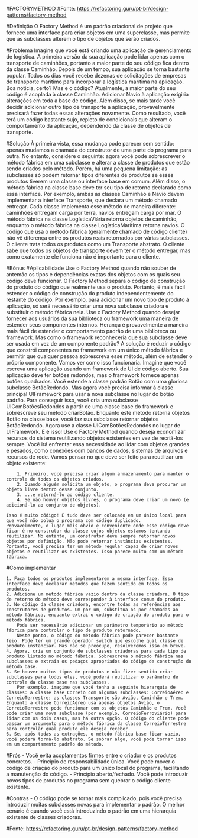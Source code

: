 ﻿#FACTORYMETHOD
#Fonte: https://refactoring.guru/pt-br/design-patterns/factory-method

#Definição
	O Factory Method é um padrão criacional de projeto que fornece uma interface para criar objetos em uma superclasse, mas permite que as subclasses alterem o tipo de objetos que serão criados.

#Problema
	Imagine que você está criando uma aplicação de gerenciamento de logística. A primeira versão da sua aplicação pode lidar apenas com o transporte de caminhões, portanto a maior parte do seu código fica dentro da classe Caminhão.
	Depois de um tempo, sua aplicação se torna bastante popular. Todos os dias você recebe dezenas de solicitações de empresas de transporte marítimo para incorporar a logística marítima na aplicação.
	Boa notícia, certo? Mas e o código? Atualmente, a maior parte do seu código é acoplada à classe Caminhão. Adicionar Navio à aplicação exigiria alterações em toda a base de código. Além disso, se mais tarde você decidir adicionar outro tipo de transporte à aplicação, provavelmente precisará fazer todas essas alterações novamente.
	Como resultado, você terá um código bastante sujo, repleto de condicionais que alteram o comportamento da aplicação, dependendo da classe de objetos de transporte.

#Solução
	À primeira vista, essa mudança pode parecer sem sentido: apenas mudamos a chamada do construtor de uma parte do programa para outra. No entanto, considere o seguinte: agora você pode sobrescrever o método fábrica em uma subclasse e alterar a classe de produtos que estão sendo criados pelo método.
	Porém, há uma pequena limitação: as subclasses só podem retornar tipos diferentes de produtos se esses produtos tiverem uma classe ou interface base em comum. Além disso, o método fábrica na classe base deve ter seu tipo de retorno declarado como essa interface.
	Por exemplo, ambas as classes Caminhão e Navio devem implementar a interface Transporte, que declara um método chamado entregar. Cada classe implementa esse método de maneira diferente: caminhões entregam carga por terra, navios entregam carga por mar. O método fábrica na classe LogísticaViária retorna objetos de caminhão, enquanto o método fábrica na classe LogísticaMarítima retorna navios.
	O código que usa o método fábrica (geralmente chamado de código cliente) não vê diferença entre os produtos reais retornados por várias subclasses. O cliente trata todos os produtos como um Transporte abstrato. O cliente sabe que todos os objetos de transporte devem ter o método entregar, mas como exatamente ele funciona não é importante para o cliente.

#Bônus
#Aplicabilidade
	Use o Factory Method quando não souber de antemão os tipos e dependências exatas dos objetos com os quais seu código deve funcionar.
	O Factory Method separa o código de construção do produto do código que realmente usa o produto. Portanto, é mais fácil estender o código de construção do produto independentemente do restante do código.
	Por exemplo, para adicionar um novo tipo de produto à aplicação, só será necessário criar uma nova subclasse criadora e substituir o método fábrica nela.
	Use o Factory Method quando desejar fornecer aos usuários da sua biblioteca ou framework uma maneira de estender seus componentes internos.
	Herança é provavelmente a maneira mais fácil de estender o comportamento padrão de uma biblioteca ou framework. Mas como o framework reconheceria que sua subclasse deve ser usada em vez de um componente padrão?
	A solução é reduzir o código que constrói componentes no framework em um único método fábrica e permitir que qualquer pessoa sobrescreva esse método, além de estender o próprio componente.
	Vamos ver como isso funcionaria. Imagine que você escreva uma aplicação usando um framework de UI de código aberto. Sua aplicação deve ter botões redondos, mas o framework fornece apenas botões quadrados. Você estende a classe padrão Botão com uma gloriosa subclasse BotãoRedondo. Mas agora você precisa informar à classe principal UIFramework para usar a nova subclasse no lugar do botão padrão.
	Para conseguir isso, você cria uma subclasse UIComBotõesRedondos a partir de uma classe base do framework e sobrescreve seu método criarBotão. Enquanto este método retorna objetos Botão na classe base, você faz sua subclasse retornar objetos BotãoRedondo. Agora use a classe UIComBotõesRedondos no lugar de UIFramework. E é isso!
	Use o Factory Method quando deseja economizar recursos do sistema reutilizando objetos existentes em vez de recriá-los sempre.
	Você irá enfrentar essa necessidade ao lidar com objetos grandes e pesados, como conexões com bancos de dados, sistemas de arquivos e recursos de rede.
	Vamos pensar no que deve ser feito para reutilizar um objeto existente:
		
		1. Primeiro, você precisa criar algum armazenamento para manter o controle de todos os objetos criados.
		2. Quando alguém solicita um objeto, o programa deve procurar um objeto livre dentro desse conjunto.
		3. ...e retorná-lo ao código cliente.
		4. Se não houver objetos livres, o programa deve criar um novo (e adicioná-lo ao conjunto de objetos).
	
	Isso é muito código! E tudo deve ser colocado em um único local para que você não polua o programa com código duplicado.
	Provavelmente, o lugar mais óbvio e conveniente onde esse código deve ficar é no construtor da classe cujos objetos estamos tentando reutilizar. No entanto, um construtor deve sempre retornar novos objetos por definição. Não pode retornar instâncias existentes.
	Portanto, você precisa ter um método regular capaz de criar novos objetos e reutilizar os existentes. Isso parece muito com um método fábrica.

#Como implementar
	
	1. Faça todos os produtos implementarem a mesma interface. Essa interface deve declarar métodos que fazem sentido em todos os produtos.
	2. Adicione um método fábrica vazio dentro da classe criadora. O tipo de retorno do método deve corresponder à interface comum do produto.
	3. No código da classe criadora, encontre todas as referências aos construtores de produtos. Um por um, substitua-os por chamadas ao método fábrica, enquanto extrai o código de criação do produto para o método fábrica.
		Pode ser necessário adicionar um parâmetro temporário ao método fábrica para controlar o tipo de produto retornado.
		Neste ponto, o código do método fábrica pode parecer bastante feio. Pode ter um grande operador switch que escolhe qual classe de produto instanciar. Mas não se preocupe, resolveremos isso em breve.
	4. Agora, crie um conjunto de subclasses criadoras para cada tipo de produto listado no método fábrica. Sobrescreva o método fábrica nas subclasses e extraia os pedaços apropriados do código de construção do método base.
	5. Se houver muitos tipos de produtos e não fizer sentido criar subclasses para todos eles, você poderá reutilizar o parâmetro de controle da classe base nas subclasses.
		Por exemplo, imagine que você tenha a seguinte hierarquia de classes: a classe base Correio com algumas subclasses: CorreioAéreo e CorreioTerrestre; as classes Transporte são Avião, Caminhão e Trem. Enquanto a classe CorreioAéreo usa apenas objetos Avião, o CorreioTerrestre pode funcionar com os objetos Caminhão e Trem. Você pode criar uma nova subclasse (por exemplo, CorreioFerroviário) para lidar com os dois casos, mas há outra opção. O código do cliente pode passar um argumento para o método fábrica da classe CorreioTerrestre para controlar qual produto ele deseja receber.
	6. Se, após todas as extrações, o método fábrica base ficar vazio, você poderá torná-lo abstrato. Se sobrar algo, você pode tornar isso em um comportamento padrão do método.

#Prós
	- Você evita acoplamentos firmes entre o criador e os produtos concretos.
	- Princípio de responsabilidade única. Você pode mover o código de criação do produto para um único local do programa, facilitando a manutenção do código.
	- Princípio aberto/fechado. Você pode introduzir novos tipos de produtos no programa sem quebrar o código cliente existente.
	
#Contras
	- O código pode se tornar mais complicado, pois você precisa introduzir muitas subclasses novas para implementar o padrão. O melhor cenário é quando você está introduzindo o padrão em uma hierarquia existente de classes criadoras.

#Fonte: https://refactoring.guru/pt-br/design-patterns/factory-method